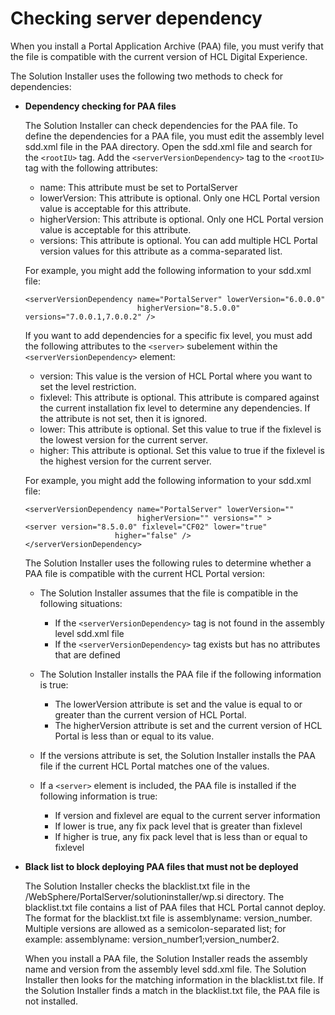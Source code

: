 # Checking server dependency

When you install a Portal Application Archive \(PAA\) file, you must verify that the file is compatible with the current version of HCL Digital Experience.

The Solution Installer uses the following two methods to check for dependencies:

-   **Dependency checking for PAA files**

    The Solution Installer can check dependencies for the PAA file. To define the dependencies for a PAA file, you must edit the assembly level sdd.xml file in the PAA directory. Open the sdd.xml file and search for the `<rootIU>` tag. Add the `<serverVersionDependency>` tag to the `<rootIU>` tag with the following attributes:

    -   name: This attribute must be set to PortalServer
    -   lowerVersion: This attribute is optional. Only one HCL Portal version value is acceptable for this attribute.
    -   higherVersion: This attribute is optional. Only one HCL Portal version value is acceptable for this attribute.
    -   versions: This attribute is optional. You can add multiple HCL Portal version values for this attribute as a comma-separated list.
    
    For example, you might add the following information to your sdd.xml file:

    ```
    <serverVersionDependency name="PortalServer" lowerVersion="6.0.0.0" 
                             higherVersion="8.5.0.0" versions="7.0.0.1,7.0.0.2" />
    ```

    If you want to add dependencies for a specific fix level, you must add the following attributes to the `<server>` subelement within the `<serverVersionDependency>` element:

    -   version: This value is the version of HCL Portal where you want to set the level restriction.
    -   fixlevel: This attribute is optional. This attribute is compared against the current installation fix level to determine any dependencies. If the attribute is not set, then it is ignored.
    -   lower: This attribute is optional. Set this value to true if the fixlevel is the lowest version for the current server.
    -   higher: This attribute is optional. Set this value to true if the fixlevel is the highest version for the current server.

    For example, you might add the following information to your sdd.xml file:

    ```
    <serverVersionDependency name="PortalServer" lowerVersion="" 
                             higherVersion="" versions="" >
    <server version="8.5.0.0" fixlevel="CF02" lower="true"
    					higher="false" />
    </serverVersionDependency>
    ```

    The Solution Installer uses the following rules to determine whether a PAA file is compatible with the current HCL Portal version:

    -   The Solution Installer assumes that the file is compatible in the following situations:
        -   If the `<serverVersionDependency>` tag is not found in the assembly level sdd.xml file
        -   If the `<serverVersionDependency>` tag exists but has no attributes that are defined

    -   The Solution Installer installs the PAA file if the following information is true:

        -   The lowerVersion attribute is set and the value is equal to or greater than the current version of HCL Portal.
        -   The higherVersion attribute is set and the current version of HCL Portal is less than or equal to its value.

    -   If the versions attribute is set, the Solution Installer installs the PAA file if the current HCL Portal matches one of the values.
    -   If a `<server>` element is included, the PAA file is installed if the following information is true:

        -   If version and fixlevel are equal to the current server information
        -   If lower is true, any fix pack level that is greater than fixlevel
        -   If higher is true, any fix pack level that is less than or equal to fixlevel

-   **Black list to block deploying PAA files that must not be deployed**

    The Solution Installer checks the blacklist.txt file in the /WebSphere/PortalServer/solutioninstaller/wp.si directory. The blacklist.txt file contains a list of PAA files that HCL Portal cannot deploy. The format for the blacklist.txt file is assemblyname: version\_number. Multiple versions are allowed as a semicolon-separated list; for example: assemblyname: version\_number1;version\_number2.

    When you install a PAA file, the Solution Installer reads the assembly name and version from the assembly level sdd.xml file. The Solution Installer then looks for the matching information in the blacklist.txt file. If the Solution Installer finds a match in the blacklist.txt file, the PAA file is not installed.



